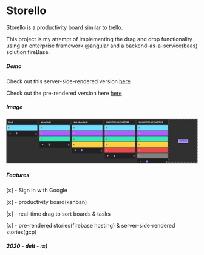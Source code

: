 # Storello

Storello is a productivity board similar to trello.

This project is my attempt of implementing the drag and drop functionality using an enterprise framework @angular and a backend-as-a-service(baas) solution fireBase. 

##### Demo
Check out this server-side-rendered version
[here](https://storello-nest-angular-ssr-aofpiwoi2a-nw.a.run.app)

Check out the pre-rendered version here 
[here](https://storello-5f13e.web.app/)
##### Image
![alt text](docs/assets/boards.png)

##### Features
[x] - Sign In with Google

[x] - productivity board(kanban)

[x] - real-time drag to sort boards & tasks

[x] - pre-rendered stories(firebase hosting) & server-side-rendered stories(gcp)

##### 2020 - delt - :=)
